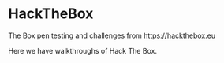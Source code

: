 # HackTheBox
 The Box pen testing and challenges from https://hackthebox.eu

Here we have walkthroughs of Hack The Box.
